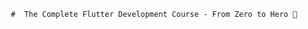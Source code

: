 <div align="center">

    #  The Complete Flutter Development Course - From Zero to Hero 📲
</div>





